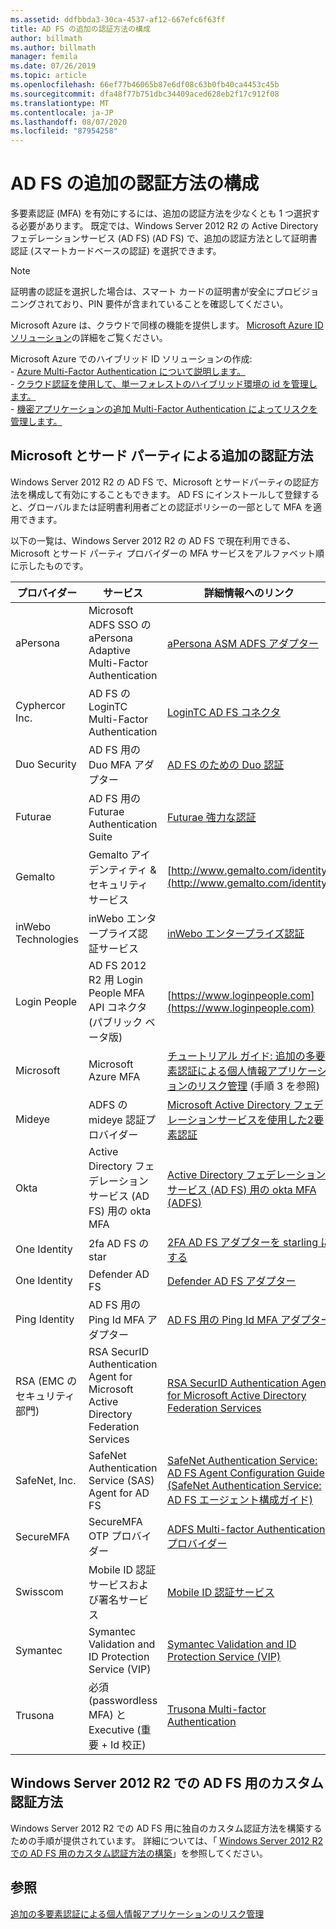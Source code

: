 ```yaml
---
ms.assetid: ddfbbda3-30ca-4537-af12-667efc6f63ff
title: AD FS の追加の認証方法の構成
author: billmath
ms.author: billmath
manager: femila
ms.date: 07/26/2019
ms.topic: article
ms.openlocfilehash: 66ef77b46065b87e6df08c63b0fb40ca4453c45b
ms.sourcegitcommit: dfa48f77b751dbc34409aced628eb2f17c912f08
ms.translationtype: MT
ms.contentlocale: ja-JP
ms.lasthandoff: 08/07/2020
ms.locfileid: "87954258"
---
```

# <a name="configure-additional-authentication-methods-for-ad-fs"></a>AD FS の追加の認証方法の構成

多要素認証 (MFA) を有効にするには、追加の認証方法を少なくとも 1 つ選択する必要があります。 既定では、Windows Server 2012 R2 の Active Directory フェデレーションサービス (AD FS) (AD FS) で、追加の認証方法として証明書認証 (スマートカードベースの認証) を選択できます。

> [!NOTE]
> 証明書の認証を選択した場合は、スマート カードの証明書が安全にプロビジョニングされており、PIN 要件が含まれていることを確認してください。

Microsoft Azure は、クラウドで同様の機能を提供します。 [Microsoft Azure ID ソリューション](https://aka.ms/m2w274)の詳細をご覧ください。<p>Microsoft Azure でのハイブリッド ID ソリューションの作成:<br /> - [Azure Multi-Factor Authentication について説明します。](https://aka.ms/ey6o9r)<br /> - [クラウド認証を使用して、単一フォレストのハイブリッド環境の id を管理します。](https://aka.ms/g1jat8)<br /> - [機密アプリケーションの追加 Multi-Factor Authentication によってリスクを管理します。](https://aka.ms/kt1bbm)

## <a name="microsoft-and-third-party-additional-authentication-methods"></a>Microsoft とサード パーティによる追加の認証方法
Windows Server 2012 R2 の AD FS で、Microsoft とサードパーティの認証方法を構成して有効にすることもできます。 AD FS にインストールして登録すると、グローバルまたは証明書利用者ごとの認証ポリシーの一部として MFA を適用できます。

以下の一覧は、Windows Server 2012 R2 の AD FS で現在利用できる、Microsoft とサード パーティ プロバイダーの MFA サービスをアルファベット順に示したものです。

|プロバイダー|サービス|詳細情報へのリンク|
|-|-|-|
|aPersona|Microsoft ADFS SSO の aPersona Adaptive Multi-Factor Authentication|[aPersona ASM ADFS アダプター](https://www.apersona.com/adfs)|
|Cyphercor Inc.|AD FS の LoginTC Multi-Factor Authentication|[LoginTC AD FS コネクタ](https://www.logintc.com/docs/connectors/adfs.html)|
|Duo Security|AD FS 用の Duo MFA アダプター|[AD FS のための Duo 認証](https://duo.com/docs/adfs)|
|Futurae|AD FS 用の Futurae Authentication Suite|[Futurae 強力な認証](https://futurae.com)|
|Gemalto|Gemalto アイデンティティ & セキュリティ サービス|[http://www.gemalto.com/identity](http://www.gemalto.com/identity)|
|inWebo Technologies|inWebo エンタープライズ認証サービス|[inWebo エンタープライズ認証](http://www.inwebo.com)|
|Login People|AD FS 2012 R2 用 Login People MFA API コネクタ (パブリック ベータ版)|[https://www.loginpeople.com](https://www.loginpeople.com)|
|Microsoft|Microsoft Azure MFA|[チュートリアル ガイド: 追加の多要素認証による個人情報アプリケーションのリスク管理](/previous-versions/windows/it-pro/windows-server-2012-R2-and-2012/dn280946(v=ws.11)) (手順 3 を参照)|
Mideye | ADFS の mideye 認証プロバイダー | [Microsoft Active Directory フェデレーションサービスを使用した2要素認証](https://www.mideye.com/support/administrators/documentation/integration/microsoft-adfs/)|
|Okta | Active Directory フェデレーションサービス (AD FS) 用の okta MFA | [Active Directory フェデレーションサービス (AD FS) 用の okta MFA (ADFS)](https://help.okta.com/en/prod/Content/Topics/integrations/adfs-okta-int.htm)|
|One Identity| 2fa AD FS の star|[2FA AD FS アダプターを starling にする](https://www.oneidentity.com/products/starling-two-factor-authentication/)|
|One Identity| Defender AD FS|[Defender AD FS アダプター](https://www.oneidentity.com/products/defender/)|
|Ping Identity|AD FS 用の Ping Id MFA アダプター|[AD FS 用の Ping Id MFA アダプター](https://documentation.pingidentity.com/pingid/pingidAdminGuide/index.shtml#pid_c_PingIDforADFSSSO.html)|
|RSA (EMC のセキュリティ部門)|RSA SecurID Authentication Agent for Microsoft Active Directory Federation Services|[RSA SecurID Authentication Agent for Microsoft Active Directory Federation Services](http://www.emc.com/security/rsa-securid/rsa-authentication-agents/microsoft-ad-fs.htm)|
|SafeNet, Inc.|SafeNet Authentication Service (SAS) Agent for AD FS|[SafeNet Authentication Service: AD FS Agent Configuration Guide (SafeNet Authentication Service: AD FS エージェント構成ガイド)](http://www.safenet-inc.com/resources/integration-guide/data-protection/Safenet_Authentication_Service/SafeNet_Authentication_Service__AD_FS_Agent_Configuration_Guide/?langtype=1033)|
|SecureMFA|SecureMFA OTP プロバイダー| [ADFS Multi-factor Authentication プロバイダー](https://www.securemfa.com/)|
|Swisscom|Mobile ID 認証サービスおよび署名サービス|[Mobile ID 認証サービス](http://swisscom.ch/mid)|
|Symantec|Symantec Validation and ID Protection Service (VIP)|[Symantec Validation and ID Protection Service (VIP)](http://www.symantec.com/vip-authentication-service)|
|Trusona|必須 (passwordless MFA) と Executive (重要 + Id 校正)| [Trusona Multi-factor Authentication](https://www.trusona.com/solution-overview/)|


## <a name="custom-authentication-method-for-ad-fs-in-windows-server-2012-r2"></a>Windows Server 2012 R2 での AD FS 用のカスタム認証方法
Windows Server 2012 R2 での AD FS 用に独自のカスタム認証方法を構築するための手順が提供されています。 詳細については、「 [Windows Server 2012 R2 での AD FS 用のカスタム認証方法の構築](https://go.microsoft.com/fwlink/?LinkID=511980)」を参照してください。

## <a name="see-also"></a>参照
[追加の多要素認証による個人情報アプリケーションのリスク管理](Manage-Risk-with-Additional-Multi-Factor-Authentication-for-Sensitive-Applications.md)
